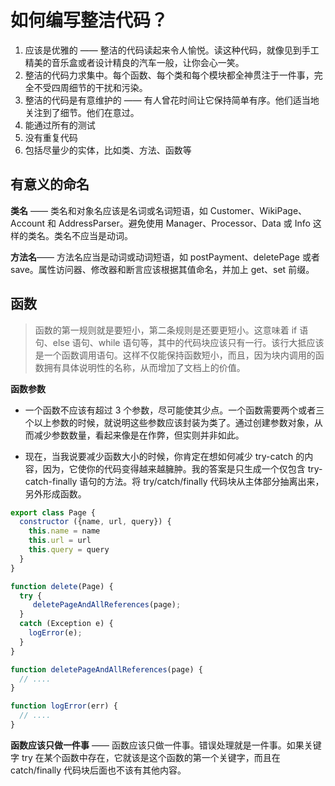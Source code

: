 # 如何编写整洁代码？

1. 应该是优雅的 —— 整洁的代码读起来令人愉悦。读这种代码，就像见到手工精美的音乐盒或者设计精良的汽车一般，让你会心一笑。
2. 整洁的代码力求集中。每个函数、每个类和每个模块都全神贯注于一件事，完全不受四周细节的干扰和污染。
3. 整洁的代码是有意维护的 —— 有人曾花时间让它保持简单有序。他们适当地关注到了细节。他们在意过。
4. 能通过所有的测试
5. 没有重复代码
6. 包括尽量少的实体，比如类、方法、函数等

## 有意义的命名
**类名** —— 类名和对象名应该是名词或名词短语，如 Customer、WikiPage、Account 和 AddressParser。避免使用 Manager、Processor、Data 或 Info 这样的类名。类名不应当是动词。

**方法名**—— 方法名应当是动词或动词短语，如 postPayment、deletePage 或者 save。属性访问器、修改器和断言应该根据其值命名，并加上 get、set 前缀。

## 函数
> 函数的第一规则就是要短小，第二条规则是还要更短小。这意味着 if 语句、else 语句、while 语句等，其中的代码块应该只有一行。该行大抵应该是一个函数调用语句。这样不仅能保持函数短小，而且，因为块内调用的函数拥有具体说明性的名称，从而增加了文档上的价值。

**函数参数**

- 一个函数不应该有超过 3 个参数，尽可能使其少点。一个函数需要两个或者三个以上参数的时候，就说明这些参数应该封装为类了。通过创建参数对象，从而减少参数数量，看起来像是在作弊，但实则并非如此。

- 现在，当我说要减少函数大小的时候，你肯定在想如何减少 try-catch 的内容，因为，它使你的代码变得越来越臃肿。我的答案是只生成一个仅包含 try-catch-finally 语句的方法。将 try/catch/finally 代码块从主体部分抽离出来，另外形成函数。

```javascript
export class Page {
  constructor ({name, url, query}) {
    this.name = name
    this.url = url
    this.query = query
  }
}

function delete(Page) { 
  try {
     deletePageAndAllReferences(page);
  }
  catch (Exception e) { 
    logError(e);
  } 
}

function deletePageAndAllReferences(page) {
  // ....
}

function logError(err) {
  // ....
}
```
**函数应该只做一件事** —— 函数应该只做一件事。错误处理就是一件事。如果关键字 try 在某个函数中存在，它就该是这个函数的第一个关键字，而且在 catch/finally 代码块后面也不该有其他内容。
